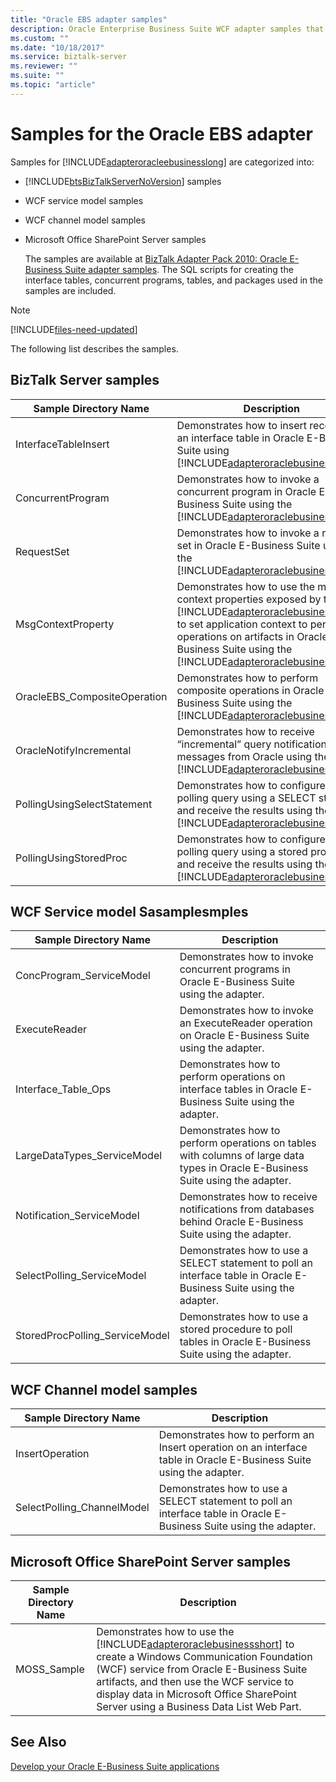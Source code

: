 ```yaml
---
title: "Oracle EBS adapter samples"
description: Oracle Enterprise Business Suite WCF adapter samples that can be used with BizTalk Server, WCF service model, and WCF channel model 
ms.custom: ""
ms.date: "10/18/2017"
ms.service: biztalk-server
ms.reviewer: ""
ms.suite: ""
ms.topic: "article"
---
```

# Samples for the Oracle EBS adapter
Samples for [!INCLUDE[adapteroracleebusinesslong](../../includes/adapteroracleebusinesslong-md.md)] are categorized into:  
  
- [!INCLUDE[btsBizTalkServerNoVersion](../../includes/btsbiztalkservernoversion-md.md)] samples  
  
- WCF service model samples  
  
- WCF channel model samples  
  
- Microsoft Office SharePoint Server samples  
  
  The samples are available at [BizTalk Adapter Pack 2010: Oracle E-Business Suite adapter samples](../../dev-center/biztalk-server-code-samples.md). The SQL scripts for creating the interface tables, concurrent programs, tables, and packages used in the samples are included. 
  
> [!NOTE]
> [!INCLUDE[files-need-updated](../../includes/files-need-updated.md)]
  
 The following list describes the samples. 
  
## BizTalk Server samples  
  
|    Sample Directory Name     |                                                                                                                                                                        Description                                                                                                                                                                        |
|------------------------------|-----------------------------------------------------------------------------------------------------------------------------------------------------------------------------------------------------------------------------------------------------------------------------------------------------------------------------------------------------------|
|     InterfaceTableInsert     |                                                                                   Demonstrates how to insert records into an interface table in Oracle E-Business Suite using [!INCLUDE[adapteroraclebusinessshort](../../includes/adapteroraclebusinessshort-md.md)].                                                                                    |
|      ConcurrentProgram       |                                                                                       Demonstrates how to invoke a concurrent program in Oracle E-Business Suite using the [!INCLUDE[adapteroraclebusinessshort](../../includes/adapteroraclebusinessshort-md.md)].                                                                                       |
|          RequestSet          |                                                                                          Demonstrates how to invoke a request set in Oracle E-Business Suite using the [!INCLUDE[adapteroraclebusinessshort](../../includes/adapteroraclebusinessshort-md.md)].                                                                                           |
|      MsgContextProperty      | Demonstrates how to use the message context properties exposed by the [!INCLUDE[adapteroraclebusinessshort](../../includes/adapteroraclebusinessshort-md.md)] to set application context to perform operations on artifacts in Oracle E-Business Suite using the [!INCLUDE[adapteroraclebusinessshort](../../includes/adapteroraclebusinessshort-md.md)]. |
| OracleEBS_CompositeOperation |                                                                                      Demonstrates how to perform composite operations in Oracle E-Business Suite using the [!INCLUDE[adapteroraclebusinessshort](../../includes/adapteroraclebusinessshort-md.md)].                                                                                       |
|   OracleNotifyIncremental    |                                                                                   Demonstrates how to receive “incremental” query notification messages from Oracle using the [!INCLUDE[adapteroraclebusinessshort](../../includes/adapteroraclebusinessshort-md.md)].                                                                                    |
| PollingUsingSelectStatement  |                                                                            Demonstrates how to configure a polling query using a SELECT statement and receive the results using the   [!INCLUDE[adapteroraclebusinessshort](../../includes/adapteroraclebusinessshort-md.md)].                                                                            |
|    PollingUsingStoredProc    |                                                                            Demonstrates how to configure a polling query using a stored procedure and receive the results using the   [!INCLUDE[adapteroraclebusinessshort](../../includes/adapteroraclebusinessshort-md.md)].                                                                            |
  
## WCF Service model Sasamplesmples  
  
|Sample Directory Name|Description|  
|---------------------------|-----------------|  
|ConcProgram_ServiceModel|Demonstrates how to invoke concurrent programs in Oracle E-Business Suite using the adapter.|  
|ExecuteReader|Demonstrates how to invoke an ExecuteReader operation on Oracle E-Business Suite using the adapter.|  
|Interface_Table_Ops|Demonstrates how to perform operations on interface tables in Oracle E-Business Suite using the adapter.|  
|LargeDataTypes_ServiceModel|Demonstrates how to perform operations on tables with columns of large data types in Oracle E-Business Suite using the adapter.|  
|Notification_ServiceModel|Demonstrates how to receive notifications from databases behind Oracle E-Business Suite using the adapter.|  
|SelectPolling_ServiceModel|Demonstrates how to use a SELECT statement to poll an interface table in Oracle E-Business Suite using the adapter.|  
|StoredProcPolling_ServiceModel|Demonstrates how to use a stored procedure to poll tables in Oracle E-Business Suite using the adapter.|  
  
## WCF Channel model samples  
  
|Sample Directory Name|Description|  
|---------------------------|-----------------|  
|InsertOperation|Demonstrates how to perform an Insert operation on an interface table in Oracle E-Business Suite using the adapter.|  
|SelectPolling_ChannelModel|Demonstrates how to use a SELECT statement to poll an interface table in Oracle E-Business Suite using the adapter.|  
  
## Microsoft Office SharePoint Server samples  
  
| Sample Directory Name |                                                                                                                                                                  Description                                                                                                                                                                   |
|-----------------------|------------------------------------------------------------------------------------------------------------------------------------------------------------------------------------------------------------------------------------------------------------------------------------------------------------------------------------------------|
|      MOSS_Sample      | Demonstrates how to use the [!INCLUDE[adapteroraclebusinessshort](../../includes/adapteroraclebusinessshort-md.md)] to create a Windows Communication Foundation (WCF) service from Oracle E-Business Suite artifacts, and then use the WCF service to display data in Microsoft Office SharePoint Server using a Business Data List Web Part. |
  
## See Also  
[Develop your Oracle E-Business Suite applications](../../adapters-and-accelerators/adapter-oracle-ebs/develop-your-oracle-e-business-suite-applications.md)